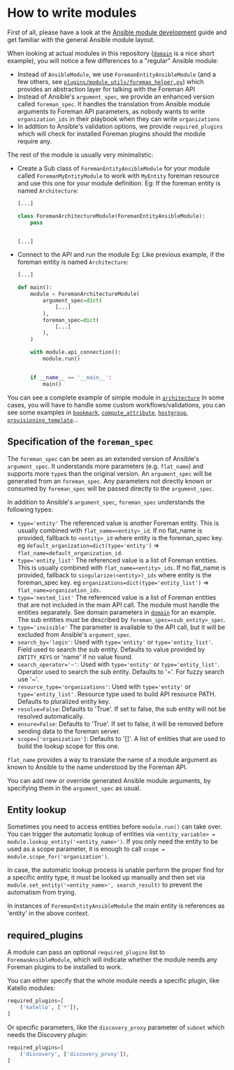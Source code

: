 # How to write modules

First of all, please have a look at the [Ansible module development](https://docs.ansible.com/ansible/latest/dev_guide/developing_modules_general.html) guide and get familiar with the general Ansible module layout.

When looking at actual modules in this repository ([`domain`](../plugins/modules/domain.py) is a nice short example), you will notice a few differences to a "regular" Ansible module:

* Instead of `AnsibleModule`, we use `ForemanEntityAnsibleModule` (and a few others, see [`plugins/module_utils/foreman_helper.py`](../plugins/module_utils/foreman_helper.py)) which provides an abstraction layer for talking with the Foreman API
* Instead of Ansible's `argument_spec`, we provide an enhanced version called `foreman_spec`. It handles the translation from Ansible module arguments to Foreman API parameters, as nobody wants to write `organization_ids` in their playbook when they can write `organizations`
* In addition to Ansible's validation options, we provide `required_plugins` which will check for installed Foreman plugins should the module require any.

The rest of the module is usually very minimalistic:
* Create a Sub class of `ForemanEntityAnsibleModule` for your module called `ForemanMyEntityModule` to work with `MyEntity` foreman resource and use this one for your module definition.
  Eg: If the foreman entity is named `Architecture`:
  ```python
  [...]

  class ForemanArchitectureModule(ForemanEntityAnsibleModule):
      pass


  [...]
  ```
* Connect to the API and run the module
  Eg: Like previous example, if the foreman entity is named `Architecture`:
  ```python
  [...]

  def main():
      module = ForemanArchitectureModule(
          argument_spec=dict(
              [...]
          ),
          foreman_spec=dict(
              [...]
          ),
      )

      with module.api_connection():
          module.run()


      if __name__ == '__main__':
          main()
  ```
You can see a complete example of simple module in [`architecture`](../plugins/modules/architecture.py)
In some cases, you will have to handle some custom workflows/validations, you can see some examples in [`bookmark`](../plugins/modules/bookmark.py), [`compute_attribute`](../plugins/modules/compute_attribute.py), [`hostgroup`](../plugins/modules/hostgroup.py), [`provisioning_template`](../plugins/modules/provisioning_template.py)...

## Specification of the `foreman_spec`

The `foreman_spec` can be seen as an extended version of Ansible's `argument_spec`. It understands more parameters (e.g. `flat_name`) and supports more `type`s than the original version. An `argument_spec` will be generated from an `foreman_spec`. Any parameters not directly known or consumed by `foreman_spec` will be passed directly to the `argument_spec`.

In addition to Ansible's `argument_spec`, `foreman_spec` understands the following types:

* `type='entity'` The referenced value is another Foreman entity.
This is usually combined with `flat_name=<entity>_id`. If no flat_name is provided, fallback to `<entity>_id` where entity is the foreman_spec key. eg `default_organization=dict(type='entity')` => `flat_name=default_organization_id`.
* `type='entity_list'` The referenced value is a list of Foreman entities.
This is usually combined with `flat_name=<entity>_ids`. If no flat_name is provided, fallback to `singularize(<entity>)_ids` where entity is the foreman_spec key. eg `organizations=dict(type='entity_list')` => `flat_name=organization_ids`.
* `type='nested_list'` The referenced value is a list of Foreman entities that are not included in the main API call.
The module must handle the entities separately.
See domain parameters in [`domain`](../plugins/modules/domain.py) for an example.
The sub entities must be described by `foreman_spec=<sub_entity>_spec`.
* `type='invisible'` The parameter is available to the API call, but it will be excluded from Ansible's `argument_spec`.
* `search_by='login'`: Used with `type='entity'` or `type='entity_list'`. Field used to search the sub entity. Defaults to value provided by `ENTITY_KEYS` or 'name' if no value found.
* `search_operator='~'`: Used with `type='entity'` or `type='entity_list'`. Operator used to search the sub entity. Defaults to '='. For fuzzy search use '~'.
* `resource_type='organizations'`: Used with `type='entity'` or `type='entity_list'`. Resource type used to build API resource PATH. Defaults to pluralized entity key.
* `resolve=False`: Defaults to 'True'. If set to false, the sub entity will not be resolved automatically.
* `ensure=False`: Defaults to 'True'. If set to false, it will be removed before sending data to the foreman server.
* `scope=['organization']`: Defaults to '[]'. A list of entities that are used to build the lookup scope for this one.

`flat_name` provides a way to translate the name of a module argument as known to Ansible to the name understood by the Foreman API.

You can add new or override generated Ansible module arguments, by specifying them in the `argument_spec` as usual.

## Entity lookup

Sometimes you need to access entities before `module.run()` can take over.
You can trigger the automatic lookup of entities via `<entity_variable> = module.lookup_entity('<entity_name>')`.
If you only need the entity to be used as a scope parameter, it is enough to call `scope = module.scope_for('organization')`.

In case, the automatic lookup process is unable perform the proper find for a specific entity type, it must be looked up manually and then set via `module.set_entity('<entity_name>', search_result)` to prevent the automatism from trying.

In instances of `ForemanEntityAnsibleModule` the main entity is references as 'entity' in the above context.

## required_plugins

A module can pass an optional `required_plugins` list to `ForemanAnsibleModule`, which will indicate whether the module needs any Foreman plugins to be installed to work.

You can either specify that the whole module needs a specific plugin, like Katello modules:

```python
required_plugins=[
    ('katello', ['*']),
]
```

Or specific parameters, like the `discovery_proxy` parameter of `subnet` which needs the Discovery plugin:
```python
required_plugins=[
    ('discovery', ['discovery_proxy']),
]
```
